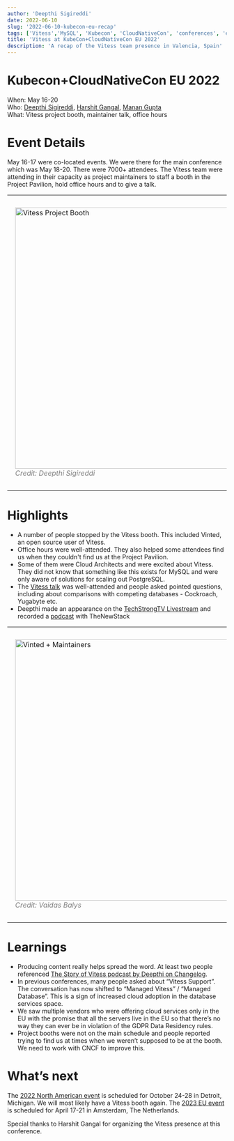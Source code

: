 ```yaml
---
author: 'Deepthi Sigireddi'
date: 2022-06-10
slug: '2022-06-10-kubecon-eu-recap'
tags: ['Vitess','MySQL', 'Kubecon', 'CloudNativeCon', 'conferences', 'events']
title: 'Vitess at KubeCon+CloudNativeCon EU 2022'
description: 'A recap of the Vitess team presence in Valencia, Spain'
---
```

# Kubecon+CloudNativeCon EU 2022
When: May 16-20  
Who: [Deepthi Sigireddi](https://twitter.com/ATechGirl), [Harshit Gangal](https://twitter.com/harshitgangal), [Manan Gupta](https://twitter.com/guptamanan100)  
What: Vitess project booth, maintainer talk, office hours

# Event Details
May 16-17 were co-located events. We were there for the main conference which was May 18-20. There were 7000+ attendees.
The Vitess team were attending in their capacity as project maintainers to staff a booth in the Project Pavilion, hold office hours and to give a talk.
<table>
<tr>
<td> 
  <p style="padding: 10px">
  <img src="/files/2022-kubecon-eu/vitess-booth.jpg" alt="Vitess Project Booth" style="width:600px"/>
  <br>
  <em style="color: grey">Credit: Deepthi Sigireddi</em>
</p>
</td>
<td> 
  <p style="padding: 10px">
  <img src="/files/2022-kubecon-eu/maintainers.jpg" alt="Maintainers at Project Booth" style="width:600px"/> 
  <br>
  <em style="color: grey">Credit: Nick van Wiggeren</em>
</p>
</td>
</tr>
</table>
<!--
<figure>
    <img src="/files/2022-kubecon-eu/vitess-booth.jpg" alt="Vitess Project Booth"/>
    <figcaption>Photo Credit: Deepthi Sigireddi</figcaption>
</figure>
<figure>
    <img src="/files/2022-kubecon-eu/maintainers.jpg" alt="Maintainers at Project Booth"/>
    <figcaption>Photo Credit: Nick van Wiggeren</figcaption>
</figure>
-->

# Highlights
- A number of people stopped by the Vitess booth. This included Vinted, an open source user of Vitess.
- Office hours were well-attended. They also helped some attendees find us when they couldn't find us at the Project Pavilion.
- Some of them were Cloud Architects and were excited about Vitess. They did not know that something like this exists for MySQL and were only aware of solutions for scaling out PostgreSQL.
- The [Vitess talk](https://www.youtube.com/watch?v=HgSlmzC7O-E) was well-attended and people asked pointed questions, including about comparisons with competing databases - Cockroach, Yugabyte etc.
- Deepthi made an appearance on the [TechStrongTV Livestream](https://www.youtube.com/watch?v=AEKl9TofdQc&t=1340s) and recorded a [podcast](https://thenewstack.io/the-future-of-open-source-contributions-from-kubecon-europe/) with TheNewStack
<table>
<tr>
<td> 
  <p style="padding: 10px">
<img src="/files/2022-kubecon-eu/vinted.jpg" alt="Vinted + Maintainers" style="width:600px"/> 
  <br>
  <em style="color: grey">Credit: Vaidas Balys</em>
</td>
<td> 
  <p style="padding: 10px">
<img src="/files/2022-kubecon-eu/vitess-talk.jpg" alt="Vitess Talk: Scaling Databases with Vitess" style="width:600px"/> 
  <br>
  <em style="color: grey">Credit: Deepthi Sigireddi</em>
</td>
</tr>
</table>
<!--
<figure>
    <img src="/files/2022-kubecon-eu/vinted.jpg" alt="Vinted + Maintainers"/>
    <figcaption>Photo credit: Vaidas Balys</figcaption>
</figure>
<figure>
    <img src="/files/2022-kubecon-eu/vitess-talk.jpg" alt="Vitess Talk"/>
    <figcaption>Photo credit: Deepthi Sigireddi</figcaption>
</figure>
-->


# Learnings
- Producing content really helps spread the word. At least two people referenced [The Story of Vitess podcast by Deepthi on Changelog](https://changelog.com/podcast/485). 
- In previous conferences, many people asked about “Vitess Support”. The conversation has now shifted to “Managed Vitess” / “Managed Database”. This is a sign of increased cloud adoption in the database services space.
- We saw multiple vendors who were offering cloud services only in the EU with the promise that all the servers live in the EU so that there’s no way they can ever be in violation of the GDPR Data Residency rules.
- Project booths were not on the main schedule and people reported trying to find us at times when we weren’t supposed to be at the booth. We need to work with CNCF to improve this.

# What’s next
The [2022 North American event](https://events.linuxfoundation.org/kubecon-cloudnativecon-north-america/) is scheduled for October 24-28 in Detroit, Michigan. We will most likely have a Vitess booth again.
The [2023 EU event](https://events.linuxfoundation.org/kubecon-cloudnativecon-europe-2023/) is scheduled for April 17-21 in Amsterdam, The Netherlands.

Special thanks to Harshit Gangal for organizing the Vitess presence at this conference.
